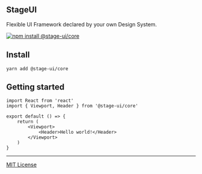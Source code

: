<div>
    <h2>
        <b>StageUI</b>
    </h2>
    <p>Flexible UI Framework declared by your own Design System.</p>
    <a href="https://stageui.project1.io">
        <img alt="npm install @stage-ui/core" src="https://img.shields.io/npm/v/@stage-ui/core?style=flat-square&logo=visual-studio-code&label=Documentation&color=blue">
    </a>
</div>


## Install

```
yarn add @stage-ui/core
```

## Getting started

```
import React from 'react'
import { Viewport, Header } from '@stage-ui/core'

export default () => {
    return (
        <Viewport>
            <Header>Hello world!</Header>
        </Viewport>
    )
}
```

***
[MIT License](https://github.com/pt-one/StageUI/blob/master/LICENSE)